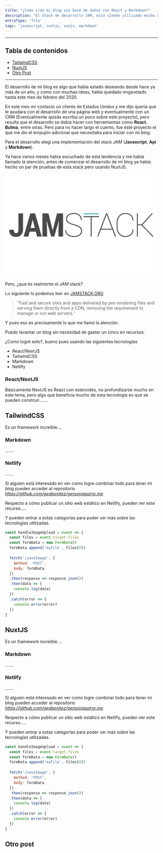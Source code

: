 ```yaml
---
title: "¿Cómo cree mi blog sin base de datos con React y Markdown?"
description: "El Stack de desarrollo JAM, está siendo utilizado mucho últimamente, y decidí usar una versión de esta creado con ReactJS, NextJS y Markdown para darle vida a mi blog personal que tenia ya bastante de estar planeando."
entryType: 'file'
tags: 'javascript, nuxtjs, vuejs, markdown'
---
```


___

## Tabla de contenidos

* [TailwindCSS](#tailwindcss)
* [NuxtJS](#nuxtjs)
* [Otro Post](#otro-post)

___

El desarrollo de mi blog es algo que había estado deseando desde hace ya más de un año, y como con muchas ideas, había quedado engavetado hasta este mes de febrero del 2020.

En este mes mr contacto un cliente de Estados Unidos y me dijo quería que le ayudara con el desarrollo de una página web y eventualmente con un CRM (Eventualmente quizás escriba un poco sobre este proyecto), pero resulta que el desarrollo se debía hacer con herramientas como **React**, **Bulma**, entre otras. Pero para no hacer largo el cuento, fue este proyecto el que me dio el empujón adicional que necesitaba para iniciar con mi blog.

Para el desarrollo elegí una implementación del stack *JAM* (**Javascript**, **Api** y **Markdown**).

Ya hace varios meses había escuchado de esta tendencia y me había llamado la atención, antes de comenzar el desarrollo de mi blog ya había hecho un par de pruebas de esta stack pero usando NuxtJS.

![alt text](jam-stack.jpeg "Logo Title Text 1")

Pero, ¿que es realmente el *JAM* stack?

Lo siguiente lo podemos leer en [JAMSTACK.ORG](https://jamstack.org/)

> "Fast and secure sites and apps delivered by pre-rendering files and serving them directly from a CDN, removing the requirement to manage or run web servers."

Y pues eso es precisamente lo que me llamó la atención.

Puedo levantar un blog sin necesidad de gastar un cinco en recursos.

¿Como logré esto?, bueno pues usando las siguientes tecnologías

- React/NextJS
- TailwindCSS
- Markdown
- Netlify

### React/NextJS

Básicamente NextJS es React con esteroides, no profundizarse mucho en este tema, pero algo que beneficia mucho de esta tecnología es que se pueden construir.......

## TailwindCSS

Es un framework increíble....

### Markdown

.......

### Netlify

.......

Si alguien está interesado en ver como logre combinar todo para tener mi blog pueden acceder al repositorio
 *<https://github.com/geabenitez/gersonaguirre.me>*

Respecto a cómo publicar un sitio web estático en Netlify, pueden ver este recurso.....

Y pueden entrar a estas categorías para poder ver más sobre las tecnologías utilizadas.

```js
const handleImageUpload = event => {
  const files = event.target.files
  const formData = new FormData()
  formData.append('myFile', files[0])

  fetch('/saveImage', {
    method: 'POST',
    body: formData
  })
  .then(response => response.json())
  .then(data => {
    console.log(data)
  })
  .catch(error => {
    console.error(error)
  })
}
```

## NuxtJS

Es un framework increíble....

### Markdown

.......

### Netlify

.......

Si alguien está interesado en ver como logre combinar todo para tener mi blog pueden acceder al repositorio
 *<https://github.com/geabenitez/gersonaguirre.me>*

Respecto a cómo publicar un sitio web estático en Netlify, pueden ver este recurso.....

Y pueden entrar a estas categorías para poder ver más sobre las tecnologías utilizadas.

```js
const handleImageUpload = event => {
  const files = event.target.files
  const formData = new FormData()
  formData.append('myFile', files[0])

  fetch('/saveImage', {
    method: 'POST',
    body: formData
  })
  .then(response => response.json())
  .then(data => {
    console.log(data)
  })
  .catch(error => {
    console.error(error)
  })
}
```

## Otro post
